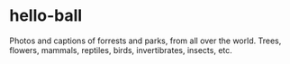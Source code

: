 # hello-ball
Photos and captions of forrests and parks, from all over the world. Trees, flowers, mammals, reptiles, birds, invertibrates, insects, etc. 
